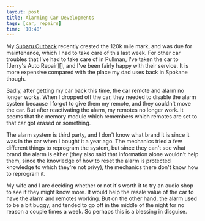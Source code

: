 ```yaml
---
layout: post
title: Alarming Car Developments
tags: [car, repairs]
time: '10:40'
---
```


My [Subaru Outback][] recently crested the 120k mile mark, and was due for maintenance, which I had to take care of this last week.  For other car troubles that I've had to take care of in Pullman, I've taken the car to [Jerry's Auto Repair][], and I've been fairly happy with their service.  It is more expensive compared with the place my dad uses back in Spokane though.

[Subaru Outback]:http://en.wikipedia.org/wiki/Subaru_Outback
[Jerrys Auto Repair]:http://www.jerrysautorepair.com/

Sadly, after getting my car back this time, the car remote and alarm no longer works.  When I dropped off the car, they needed to disable the alarm system because I forgot to give them my remote, and they couldn't move the car.  But after reactivating the alarm, my remotes no longer work.  It seems that the memory module which remembers which remotes are set to that car got erased or something.

The alarm system is third party, and I don't know what brand it is since it was in the car when I bought it a year ago.  The mechanics tried a few different things to reprogram the system, but since they can't see what brand the alarm is either (they also said that information alone wouldn't help them, since the knowledge of how to reset the alarm is protected knowledge to which they're not privy), the mechanics there don't know how to reprogram it.

My wife and I are deciding whether or not it's worth it to try an audio shop to see if they might know more.  It would help the resale value of the car to have the alarm and remotes working.  But on the other hand, the alarm used to be a bit buggy, and tended to go off in the middle of the night for no reason a couple times a week.  So perhaps this is a blessing in disguise.
